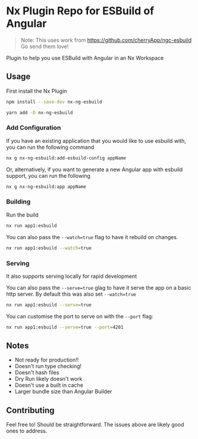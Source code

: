 # Nx Plugin Repo for ESBuild of Angular

> Note: This uses work from https://github.com/cherryApp/ngc-esbuild
> Go send them love!

Plugin to help you use ESBuild with Angular in an Nx Workspace

## Usage

First install the Nx Plugin

```bash
npm install --save-dev nx-ng-esbuild

yarn add -D nx-ng-esbuild
```

### Add Configuration

If you have an existing application that you would like to use esbuild with, you can run the following command

```bash
nx g nx-ng-esbuild:add-esbuild-config appName
```

Or, alternatively, if you want to generate a new Angular app with esbuild support, you can run the following

```bash
nx g nx-ng-esbuild:app appName
```

### Building

Run the build

```bash
nx run app1:esbuild
```

You can also pass the `--watch=true` flag to have it rebuild on changes.

```bash
nx run app1:esbuild --watch=true
```

### Serving

It also supports serving locally for rapid development

You can also pass the `--serve=true` glag to have it serve the app on a basic http server. By default this was also set `--watch=true`

```bash
nx run app1:esbuild --serve=true
```

You can customise the port to serve on with the `--port` flag:

```bash
nx run app1:esbuild --serve=true --port=4201
```

## Notes

- Not ready for production!!
- Doesn't run type checking!
- Doesn't hash files
- Dry Run likely doesn't work
- Doesn't use a built in cache
- Larger bundle size than Angular Builder

## Contributing

Feel free to! Should be straightforward. The issues above are likely good ones to address.
